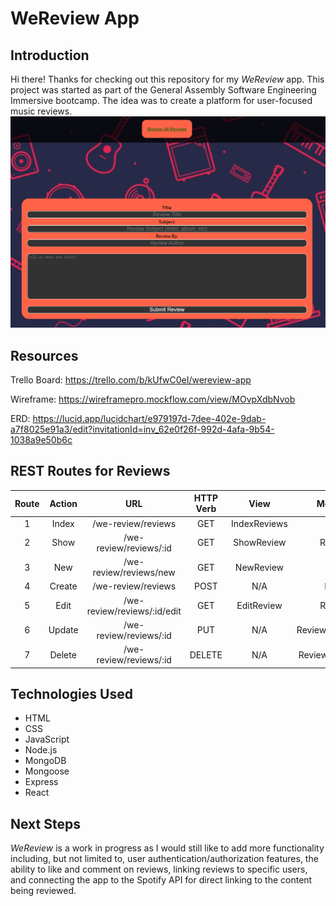 # **WeReview App**

## Introduction
Hi there! Thanks for checking out this repository for my *WeReview* app. This project was started as part of the General Assembly Software Engineering Immersive bootcamp. The idea was to create a platform for user-focused music reviews.
![Screenshot](./Screenshot.PNG)

## Resources
Trello Board: https://trello.com/b/kUfwC0eI/wereview-app

Wireframe: https://wireframepro.mockflow.com/view/MOvpXdbNvob

ERD: https://lucid.app/lucidchart/e979197d-7dee-402e-9dab-a7f8025e91a3/edit?invitationId=inv_62e0f26f-992d-4afa-9b54-1038a9e50b6c

## REST Routes for Reviews ##

 Route | Action |     URL    | HTTP Verb |  View  |     Mongoose method     |
 :---: | :----: | :--------: | :-------: | :----: | :---------------------: |
   1   | Index  | /we-review/reviews      | GET       | IndexReviews  | Review.find()              |
   2   | Show   | /we-review/reviews/:id  | GET       | ShowReview   | Review.findByID()          |
   3   | New    | /we-review/reviews/new  | GET       | NewReview    | N/A                     |
   4   | Create | /we-review/reviews      | POST      | N/A    | Review.create()            |
   5   | Edit   | /we-review/reviews/:id/edit | GET   | EditReview   | Review.findbyID()          |
   6   | Update | /we-review/reviews/:id  | PUT       | N/A    | Review.findByIDAndUpdate() |
   7   | Delete | /we-review/reviews/:id  | DELETE    | N/A    | Review.findByIDAndDelete() |

## Technologies Used
* HTML
* CSS
* JavaScript
* Node.js
* MongoDB
* Mongoose
* Express
* React

## Next Steps
*WeReview* is a work in progress as I would still like to add more functionality including, but not limited to, user authentication/authorization features, the ability to like and comment on reviews, linking reviews to specific users, and connecting the app to the Spotify API for direct linking to the content being reviewed.